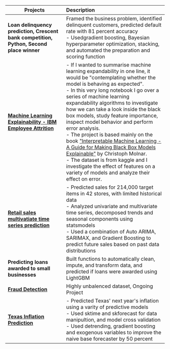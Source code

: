 | Projects       | Description  |
| ------------- |:-------------|
| **Loan delinquency prediction, Crescent bank competition, Python, Second place winner**  | Framed the business problem, identified delinquent customers, predicted default rate with 81 percent accuracy <br /> - Usedgradient boosting, Bayesian hyperparameter optimization, stacking, and automated the preparation and scoring function |
| **[Machine Learning Explainability - IBM Employee Attrition](https://nbviewer.org/github/alibagheri7/Python_ML_Portfolio/blob/main/ML_Explainability/IBM_Employee_Attrition.ipynb)** | - If I wanted to summarise machine learning expandability in one line, it would be "contemplating whether the model is behaving as expected". <br /> - In this very long notebook I go over a series of machine learning expandability algorithms to investigate how we can take a look inside the black box models, study feature importance, inspect model behavior and perform error analysis. <br /> - The project is based mainly on the book ["Interpretable Machine Learning - A Guide for Making Black Box Models Explainable"](https://christophm.github.io/interpretable-ml-book/) by Christoph Molnar. <br /> - The dataset is from kaggle and I investigate the effect of features on a variety of models and analyze their effect on error. |
| **[Retail sales multivatiate time series prediction](https://github.com/alibagheri7/Python_ML_Portfolio/blob/main/TimeSeries_MultiVariate_Sales_Prediction/Multivariate%20Time%20Series%20Forecasting%20with%20Gradient%20Boosting%20and%20SARIMAX.ipynb)** |  - Predicted sales for 214,000 target items in 42 stores, with limited historical data <br /> - Analyzed univariate and multivariate time series, decomposed trends and seasonal components using statsmodels <br /> - Used a combination of Auto ARIMA, SARIMAX, and Gradient Boosting to predict future sales based on past data distributions |
| **Predicting loans awarded to small businesses** |Built functions to automatically clean, impute, and transform data, and predicted if loans were awarded using LightGBM |
| **[Fraud Detection](https://github.com/alibagheri7/Python_ML_Portfolio/blob/main/Fraud_Detection/Fraud.ipynb)** | Highly unbalenced dataset, Ongoing Project|
| **[Texas Inflation Prediction](https://nbviewer.org/github/alibagheri7/Python_ML_Portfolio/blob/main/Fraud_Detection/Fraud.ipynb)** | - Predicted Texas' next year's inflation using a varity of predictive models <br /> -  Used sktime and skforecast for data manipultion, and model cross validation <br /> - Used detrending, gradient boosting and exogenous variables to improve the naive base forecaster by 50 percent|
